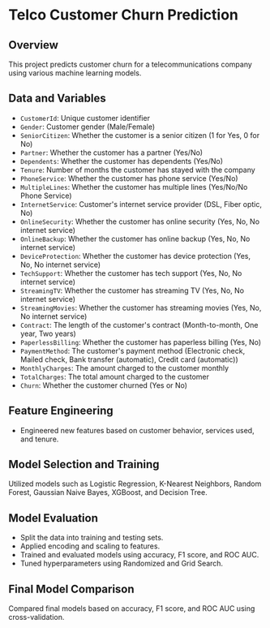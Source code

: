 # Telco Customer Churn Prediction

## Overview

This project predicts customer churn for a telecommunications company using various machine learning models.

## Data and Variables

- `CustomerId`: Unique customer identifier
- `Gender`: Customer gender (Male/Female)
- `SeniorCitizen`: Whether the customer is a senior citizen (1 for Yes, 0 for No)
- `Partner`: Whether the customer has a partner (Yes/No)
- `Dependents`: Whether the customer has dependents (Yes/No)
- `Tenure`: Number of months the customer has stayed with the company
- `PhoneService`: Whether the customer has phone service (Yes/No)
- `MultipleLines`: Whether the customer has multiple lines (Yes/No/No Phone Service)
- `InternetService`: Customer's internet service provider (DSL, Fiber optic, No)
- `OnlineSecurity`: Whether the customer has online security (Yes, No, No internet service)
- `OnlineBackup`: Whether the customer has online backup (Yes, No, No internet service)
- `DeviceProtection`: Whether the customer has device protection (Yes, No, No internet service)
- `TechSupport`: Whether the customer has tech support (Yes, No, No internet service)
- `StreamingTV`: Whether the customer has streaming TV (Yes, No, No internet service)
- `StreamingMovies`: Whether the customer has streaming movies (Yes, No, No internet service)
- `Contract`: The length of the customer's contract (Month-to-month, One year, Two years)
- `PaperlessBilling`: Whether the customer has paperless billing (Yes, No)
- `PaymentMethod`: The customer's payment method (Electronic check, Mailed check, Bank transfer (automatic), Credit card (automatic))
- `MonthlyCharges`: The amount charged to the customer monthly
- `TotalCharges`: The total amount charged to the customer
- `Churn`: Whether the customer churned (Yes or No)

## Feature Engineering

- Engineered new features based on customer behavior, services used, and tenure.

## Model Selection and Training

Utilized models such as Logistic Regression, K-Nearest Neighbors, Random Forest, Gaussian Naive Bayes, XGBoost, and Decision Tree.

## Model Evaluation

- Split the data into training and testing sets.
- Applied encoding and scaling to features.
- Trained and evaluated models using accuracy, F1 score, and ROC AUC.
- Tuned hyperparameters using Randomized and Grid Search.

## Final Model Comparison

Compared final models based on accuracy, F1 score, and ROC AUC using cross-validation.
